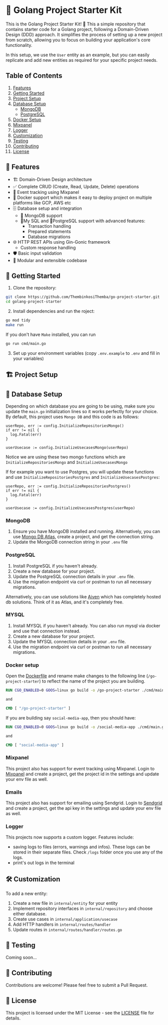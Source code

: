 # 🚀 Golang Project Starter Kit

This is the Golang Project Starter Kit! 🎉 This a simple repository that contains starter code for a Golang project, following a Domain-Driven Design (DDD) approach. It simplifies the process of setting up a new project from scratch, allowing you to focus on building your application's core functionality.

In this setup, we use the `User` entity as an example, but you can easily replicate and add new entities as required for your specific project needs.

## Table of Contents

1. [Features](#-features)
2. [Getting Started](#-getting-started)
3. [Project Setup](#-project-setup)
4. [Database Setup](#-database-setup)
   - [MongoDB](#mongodb)
   - [PostgreSQL](#postgresql)
5. [Docker Setup](#docker-setup)
6. [Mixpanel](#mixpanel)
7. [Logger](#logger)
8. [Customization](#-customization)
9. [Testing](#-testing)
10. [Contributing](#-contributing)
11. [License](#-license)

## 🌟 Features

- 🏗️ Domain-Driven Design architecture
- ✅ Complete CRUD (Create, Read, Update, Delete) operations
- 📅 Event tracking using Mixpanel
- 🐳 Docker support which makes it easy to deploy project on multiple platforms like GCP, AWS etc
- 🗄️ Database setup and integration
  - 🍃 MongoDB support
  - 🐬My SQL and 🐘PostgreSQL support with advanced features:
    - Transaction handling
    - Prepared statements
    - Database migrations
- 🌐 HTTP REST APIs using Gin-Gonic framework
  - Custom response handling
- 🛡️ Basic input validation
- 🧩 Modular and extensible codebase

## 🚀 Getting Started

1. Clone the repository:

```bash
git clone https://github.com/ThembinkosiThemba/go-project-starter.git
cd golang-project-starter
```

2. Install dependencies and run the roject:

```bash
go mod tidy
make run
```

If you don't have `Make` installed, you can run

```bash
go run cmd/main.go
```

3. Set up your environment variables (copy `.env.example` to `.env` and fill in your variables)

## 🏗️ Project Setup

## 💾 Database Setup

Depending on which database you are going to be using, make sure you update the `main.go` initialization lines so it works perfectly for your choice. By default, this project uses `Mongo DB` and this code is as follows:

```golang
userRepo, err := config.InitializeRepositoriesMongo()
if err != nil {
  log.Fatal(err)
}

userUsecase := config.InitializeUsecasesMongo(userRepo)
```

Notice we are using these two mongo functions which are `InitializeRepositoriesMongo` and `InitializeUsecasesMongo`

If for example you want to use Postgres, you will update these functions and use `InitializeRepositoriesPostgres` and `InitializeUsecasesPostgres`:

```golang
userRepo, err := config.InitializeRepositoriesPostgres()
if err != nil {
  log.Fatal(err)
}

userUsecase := config.InitializeUsecasesPostgres(userRepo)

```

### MongoDB

1. Ensure you have MongoDB installed and running. Alternatively, you can use [Mongo DB Atlas](https://www.mongodb.com/cloud/atlas/register), create a project, and get the connection string.
2. Update the MongoDB connection string in your `.env` file

### PostgreSQL

1. Install PostgreSQL if you haven't already.
2. Create a new database for your project.
3. Update the PostgreSQL connection details in your `.env` file.
4. Use the migration endpoint via curl or postman to run all necessary migrations.

Alternatively, you can use solutions like [Aiven](https://aiven.io/) which has completely hosted db solutions. Think of it as Atlas, and it's completely free.

### MYSQL

1. Install MYSQL if you haven't already. You can also run mysql via docker and use that connection instead.
2. Create a new database for your project.
3. Update the MYSQL connection details in your `.env` file.
4. Use the migration endpoint via curl or postman to run all necessary migrations.

### Docker setup

Open the [Dockerfile](Dockerfile) and rename make changes to the following line (`/go-project-starter`) to reflect the name of the project you are building.

```Dockerfile
RUN CGO_ENABLED=0 GOOS=linux go build -o /go-project-starter ./cmd/main.go

and

CMD [ "/go-project-starter" ]
```

If you are building say `social-media-app`, then you should have:

```Dockerfile
RUN CGO_ENABLED=0 GOOS=linux go build -o /social-media-app ./cmd/main.go

and

CMD [ "social-media-app" ]
```

### Mixpanel

This project also has support for event tracking using Mixpanel. Login to [Mixpanel](mixpanel.com) and create a project, get the project id in the settings and update your env file as well.

### Emails

This project also has support for emailing using Sendgrid. Login to [Sendgrid](https://login.sendgrid.com/) and create a project, get the api key in the settings and update your env file as well.

### Logger

This projects now supports a custom logger. Features include:

- saving logs to files (errors, warnings and infos). These logs can be stored in their separate files. Check `/logs` folder once you use any of the logs.
- print's out logs in the terminal

## 🛠️ Customization

To add a new entity:

1. Create a new file in `internal/entity` for your entity
2. Implement repository interfaces in `internal/repository` and choose either database.
3. Create use cases in `internal/application/usecase`
4. Add HTTP handlers in `internal/routes/handler`
5. Update routes in `internal/routes/handler/routes.go`

## 🧪 Testing

Coming soon...

## 🤝 Contributing

Contributions are welcome! Please feel free to submit a Pull Request.

## 📄 License

This project is licensed under the MIT License - see the [LICENSE](LICENSE) file for details.
